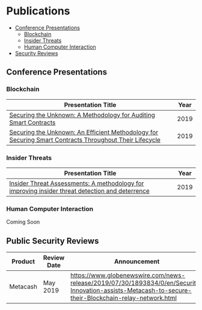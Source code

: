 # Publications

* [Conference Presentations](#conference-presentations)
  * [Blockchain](#blockchain)
  * [Insider Threats](#insider-threats)
  * [Human Computer Interaction](#human-computer-interaction)
* [Security Reviews](#security-reviews)

## Conference Presentations

### Blockchain

| Presentation Title | Year |
| --- | --- |
| [Securing the Unknown: A Methodology for Auditing Smart Contracts](presentations/placeholder) | 2019 |
| [Securing the Unknown: An Efficient Methodology for Securing Smart Contracts Throughout Their Lifecycle](presentations/placeholder) | 2019 |

### Insider Threats

| Presentation Title | Year |
| --- | --- |
| [Insider Threat Assessments: A methodology for improving insider threat detection and deterrence](presentations/placeholder) | 2019 |

### Human Computer Interaction

Coming Soon

## Public Security Reviews

| Product | Review Date | Announcement |
| --- | --- | --- |
| Metacash | May 2019 | https://www.globenewswire.com/news-release/2019/07/30/1893834/0/en/Security-Innovation-assists-Metacash-to-secure-their-Blockchain-relay-network.html |
